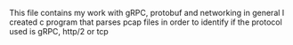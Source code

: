 This file contains my work with gRPC, protobuf and networking in general 
I created c program that parses pcap files in order to identify if the protocol used is gRPC, http/2 or tcp 

